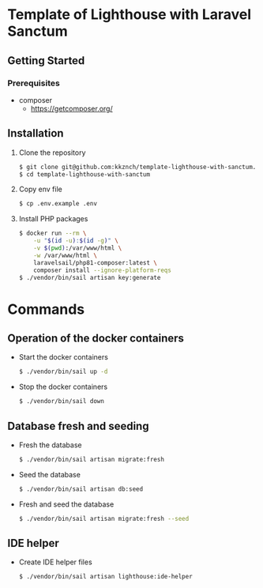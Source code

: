 # Template of Lighthouse with Laravel Sanctum

## Getting Started
### Prerequisites
- composer
    - https://getcomposer.org/

## Installation
1. Clone the repository
    ```sh
    $ git clone git@github.com:kkznch/template-lighthouse-with-sanctum.git
    $ cd template-lighthouse-with-sanctum
    ```
2. Copy env file
    ```sh
    $ cp .env.example .env
    ```
3. Install PHP packages
    ```sh
    $ docker run --rm \
        -u "$(id -u):$(id -g)" \
        -v $(pwd):/var/www/html \
        -w /var/www/html \
        laravelsail/php81-composer:latest \
        composer install --ignore-platform-reqs
    $ ./vendor/bin/sail artisan key:generate
    ```

# Commands
## Operation of the docker containers
- Start the docker containers
    ```sh
    $ ./vendor/bin/sail up -d
    ```
- Stop the docker containers
    ```sh
    $ ./vendor/bin/sail down
    ```

## Database fresh and seeding
- Fresh the database
    ```sh
    $ ./vendor/bin/sail artisan migrate:fresh
    ```
- Seed the database
    ```sh
    $ ./vendor/bin/sail artisan db:seed
    ```
- Fresh and seed the database
    ```sh
    $ ./vendor/bin/sail artisan migrate:fresh --seed
    ```    

## IDE helper
- Create IDE helper files
    ```sh
    $ ./vendor/bin/sail artisan lighthouse:ide-helper
    ```    
